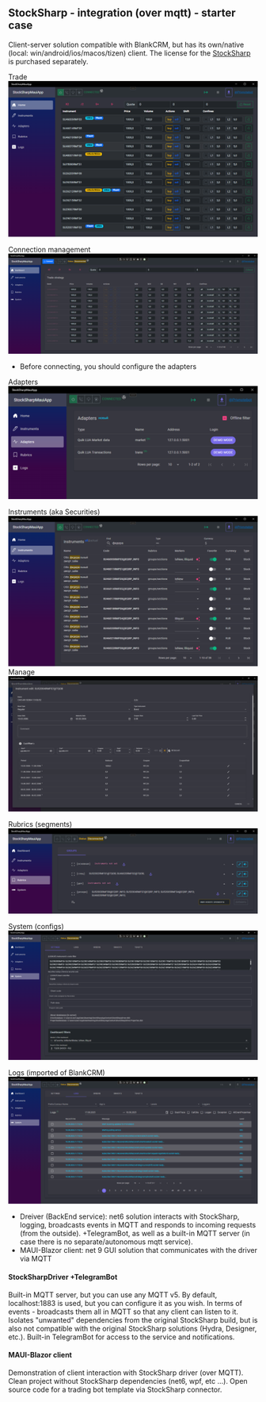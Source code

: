 ## StockSharp - integration (over mqtt) - starter case

Client-server solution compatible with BlankCRM, but has its own/native (local: win/android/ios/macos/tizen) client. The license for the  [StockSharp](https://stocksharp.ru/?rf=202744) is purchased separately.

Trade
![trade view](./StockSharpMauiApp/img/trade-manage.png)

Connection management
![init](./StockSharpMauiApp/img/init-clear.png)
- Before connecting, you should configure the adapters

Adapters
![adapters](./StockSharpMauiApp/img/adapters-view.png)

Instruments (aka Securities)
![instruments view](./StockSharpMauiApp/img/instruments-view.png)
Manage
![instruments view](./StockSharpMauiApp/img/instrument-manage.png)

Rubrics (segments)
![rubrics view](./StockSharpMauiApp/img/rubrics-view.png)

System (configs)
![logs](./StockSharpMauiApp/img/system.png)

Logs (imported of BlankCRM)
![logs](./StockSharpMauiApp/img/logs.png)

- Dreiver (BackEnd service): net6 solution interacts with StockSharp, logging, broadcasts events in MQTT and responds to incoming requests (from the outside). +TelegramBot, as well as a built-in MQTT server (in case there is no separate/autonomous mqtt service).
- MAUI-Blazor client: net 9 GUI solution that communicates with the driver via MQTT

#### StockSharpDriver +TelegramBot
Built-in MQTT server, but you can use any MQTT v5. By default, localhost:1883 is used, but you can configure it as you wish.
In terms of events - broadcasts them all in MQTT so that any client can listen to it. Isolates "unwanted" dependencies from the original StockSharp build, but is also not compatible with the original StockSharp solutions (Hydra, Designer, etc.).
Built-in TelegramBot for access to the service and notifications.

#### MAUI-Blazor client
Demonstration of client interaction with StockSharp driver (over MQTT). Clean project without StockSharp dependencies (net6, wpf, etc ...).
Open source code for a trading bot template via StockSharp connector.